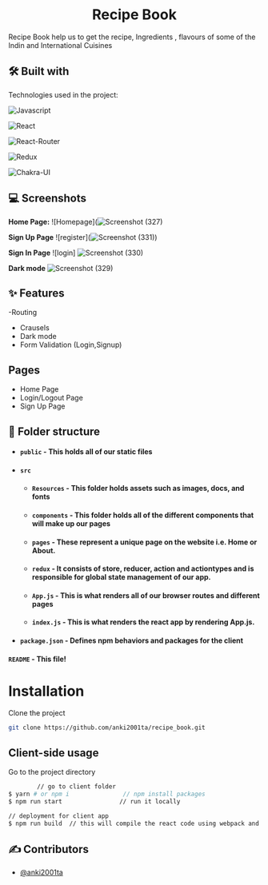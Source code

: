 <h1 align="center" id="title">Recipe Book</h1>
Recipe Book help us to get the recipe, Ingredients , flavours of some of the Indin and International Cuisines 



## 🛠 Built with 

Technologies used in the project:

![Javascript](https://img.shields.io/badge/JavaScript-323330?style=for-the-badge&amp;logo=javascript&amp;logoColor=F7DF1E)

![React](https://img.shields.io/badge/React-20232A?style=for-the-badge&amp;logo=react&amp;logoColor=61DAFB)

![React-Router](https://img.shields.io/badge/React_Router-CA4245?style=for-the-badge&amp;logo=react-router&amp;logoColor=white)

![Redux](https://img.shields.io/badge/Redux-593D88?style=for-the-badge&amp;logo=redux&amp;logoColor=white)

![Chakra-UI](https://img.shields.io/badge/Chakra--UI-319795?style=for-the-badge&amp;logo=chakra-ui&amp;logoColor=white)





## 💻 Screenshots

**Home Page:**
![Homepage](![Screenshot (327)](https://user-images.githubusercontent.com/107462155/218616660-ee294719-6585-4ab1-8567-5add44e7576b.png)

**Sign Up Page**
![register](![Screenshot (331)](https://user-images.githubusercontent.com/107462155/218616863-4f6eff77-ee9a-4c17-ab47-f8c11f495a3d.png))

**Sign In Page**
![login]
![Screenshot (330)](https://user-images.githubusercontent.com/107462155/218617246-fd432fe6-569e-4a86-9df6-3a25a69f45a8.png)

**Dark mode**
![Screenshot (329)](https://user-images.githubusercontent.com/107462155/218617399-27f0e912-b9a8-44d3-b4ea-3d4e21262569.png)

## ✨ Features 
-Routing
- Crausels
- Dark mode
- Form Validation (Login,Signup)


## Pages

- Home Page
- Login/Logout Page
- Sign Up Page

##  📁 Folder structure
- #### `public` - This holds all of our static files
- #### `src`
    - #### `Resources` - This folder holds assets such as images, docs, and fonts
    - #### `components` - This folder holds all of the different components that will make up our pages
    - #### `pages` - These represent a unique page on the website i.e. Home or About. 
    - #### `redux` - It consists of store, reducer, action and actiontypes and is responsible for global state management of our app.
    - #### `App.js` - This is what renders all of our browser routes and different pages
    - #### `index.js` - This is what renders the react app by rendering App.js.
- #### `package.json` - Defines npm behaviors and packages for the client


#### `README` - This file!

# Installation

Clone the project
```bash
git clone https://github.com/anki2001ta/recipe_book.git
```
## Client-side usage

Go to the project directory

```bash
        // go to client folder
$ yarn # or npm i               // npm install packages
$ npm run start                // run it locally

// deployment for client app
$ npm run build  // this will compile the react code using webpack and generate a folder called docs in the root level
````  

## ✍ Contributors
- [@anki2001ta](https://github.com/anki2001ta)
##



       
